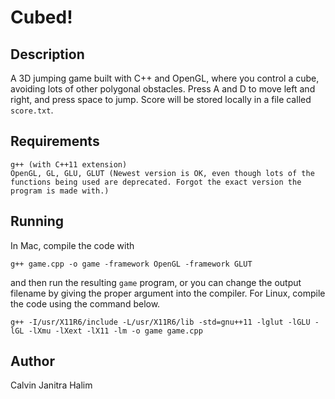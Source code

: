 # Cubed!

## Description
A 3D jumping game built with C++ and OpenGL, where you control a cube, avoiding lots of other polygonal obstacles. Press A and D to move left and right, and press space to jump. Score will be stored locally in a file called ```score.txt```.

## Requirements
```
g++ (with C++11 extension)
OpenGL, GL, GLU, GLUT (Newest version is OK, even though lots of the functions being used are deprecated. Forgot the exact version the program is made with.)
```

## Running
In Mac, compile the code with
```
g++ game.cpp -o game -framework OpenGL -framework GLUT
```
and then run the resulting ```game``` program, or you can change the output filename by giving the proper argument into the compiler. For Linux, compile the code using the command below.
```
g++ -I/usr/X11R6/include -L/usr/X11R6/lib -std=gnu++11 -lglut -lGLU -lGL -lXmu -lXext -lX11 -lm -o game game.cpp
```

## Author
Calvin Janitra Halim
